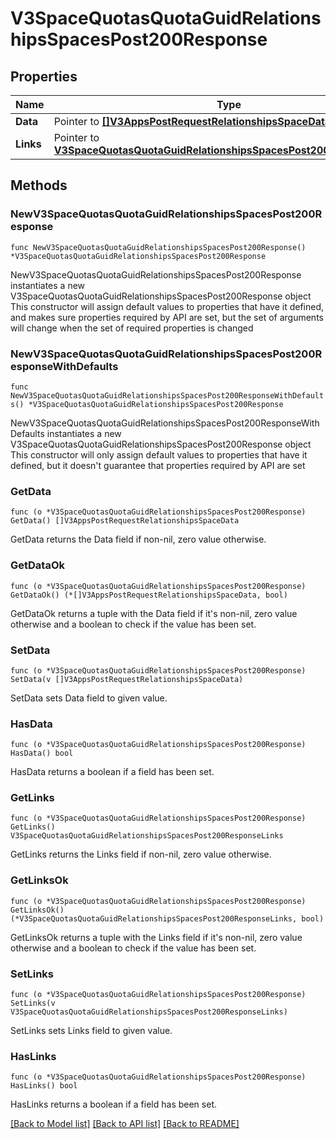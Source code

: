 # V3SpaceQuotasQuotaGuidRelationshipsSpacesPost200Response

## Properties

Name | Type | Description | Notes
------------ | ------------- | ------------- | -------------
**Data** | Pointer to [**[]V3AppsPostRequestRelationshipsSpaceData**](V3AppsPostRequestRelationshipsSpaceData.md) |  | [optional] 
**Links** | Pointer to [**V3SpaceQuotasQuotaGuidRelationshipsSpacesPost200ResponseLinks**](V3SpaceQuotasQuotaGuidRelationshipsSpacesPost200ResponseLinks.md) |  | [optional] 

## Methods

### NewV3SpaceQuotasQuotaGuidRelationshipsSpacesPost200Response

`func NewV3SpaceQuotasQuotaGuidRelationshipsSpacesPost200Response() *V3SpaceQuotasQuotaGuidRelationshipsSpacesPost200Response`

NewV3SpaceQuotasQuotaGuidRelationshipsSpacesPost200Response instantiates a new V3SpaceQuotasQuotaGuidRelationshipsSpacesPost200Response object
This constructor will assign default values to properties that have it defined,
and makes sure properties required by API are set, but the set of arguments
will change when the set of required properties is changed

### NewV3SpaceQuotasQuotaGuidRelationshipsSpacesPost200ResponseWithDefaults

`func NewV3SpaceQuotasQuotaGuidRelationshipsSpacesPost200ResponseWithDefaults() *V3SpaceQuotasQuotaGuidRelationshipsSpacesPost200Response`

NewV3SpaceQuotasQuotaGuidRelationshipsSpacesPost200ResponseWithDefaults instantiates a new V3SpaceQuotasQuotaGuidRelationshipsSpacesPost200Response object
This constructor will only assign default values to properties that have it defined,
but it doesn't guarantee that properties required by API are set

### GetData

`func (o *V3SpaceQuotasQuotaGuidRelationshipsSpacesPost200Response) GetData() []V3AppsPostRequestRelationshipsSpaceData`

GetData returns the Data field if non-nil, zero value otherwise.

### GetDataOk

`func (o *V3SpaceQuotasQuotaGuidRelationshipsSpacesPost200Response) GetDataOk() (*[]V3AppsPostRequestRelationshipsSpaceData, bool)`

GetDataOk returns a tuple with the Data field if it's non-nil, zero value otherwise
and a boolean to check if the value has been set.

### SetData

`func (o *V3SpaceQuotasQuotaGuidRelationshipsSpacesPost200Response) SetData(v []V3AppsPostRequestRelationshipsSpaceData)`

SetData sets Data field to given value.

### HasData

`func (o *V3SpaceQuotasQuotaGuidRelationshipsSpacesPost200Response) HasData() bool`

HasData returns a boolean if a field has been set.

### GetLinks

`func (o *V3SpaceQuotasQuotaGuidRelationshipsSpacesPost200Response) GetLinks() V3SpaceQuotasQuotaGuidRelationshipsSpacesPost200ResponseLinks`

GetLinks returns the Links field if non-nil, zero value otherwise.

### GetLinksOk

`func (o *V3SpaceQuotasQuotaGuidRelationshipsSpacesPost200Response) GetLinksOk() (*V3SpaceQuotasQuotaGuidRelationshipsSpacesPost200ResponseLinks, bool)`

GetLinksOk returns a tuple with the Links field if it's non-nil, zero value otherwise
and a boolean to check if the value has been set.

### SetLinks

`func (o *V3SpaceQuotasQuotaGuidRelationshipsSpacesPost200Response) SetLinks(v V3SpaceQuotasQuotaGuidRelationshipsSpacesPost200ResponseLinks)`

SetLinks sets Links field to given value.

### HasLinks

`func (o *V3SpaceQuotasQuotaGuidRelationshipsSpacesPost200Response) HasLinks() bool`

HasLinks returns a boolean if a field has been set.


[[Back to Model list]](../README.md#documentation-for-models) [[Back to API list]](../README.md#documentation-for-api-endpoints) [[Back to README]](../README.md)


